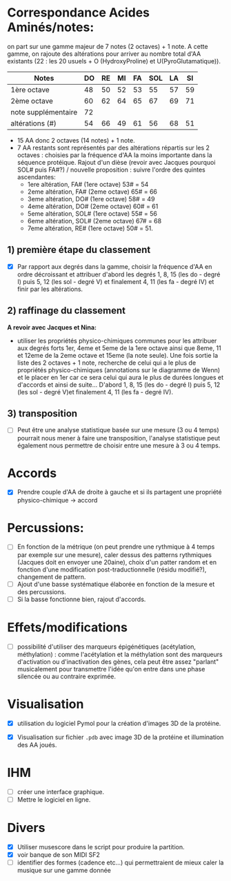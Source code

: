 # Correspondance Acides Aminés/notes:
on part sur une gamme majeur de 7 notes (2 octaves) + 1 note. A cette gamme, on rajoute des altérations pour arriver au nombre total d'AA existants (22 : les 20 usuels + O (HydroxyProline) et U(PyroGlutamatique)).

Notes|DO|RE|MI|FA|SOL|LA|SI
---|---|---|---|---|---|---|---
1ère octave|48|50|52|53|55|57|59
2ème octave|60|62|64|65|67|69|71
note supplémentaire|72||||||
altérations (#)|54|66|49|61|56|68|51

- 15 AA donc 2 octaves (14 notes) + 1 note.
- 7 AA restants sont représentés par des altérations répartis sur les 2 octaves : choisies par la fréquence d'AA la moins importante dans la séquence protéique.
Rajout d'un dièse (revoir avec Jacques pourquoi SOL# puis FA#?) / nouvelle proposition : suivre l'ordre des quintes ascendantes:
  - 1ere altération, FA# (1ere octave) 53# = 54
  - 2eme altération, FA# (2eme octave) 65# = 66
  - 3eme altération, DO# (1ere octave) 58# = 49
  - 4eme altération, DO# (2eme octave) 60# = 61
  - 5eme altération, SOL# (1ere octave) 55# = 56
  - 6eme altération, SOL# (2eme octave) 67# = 68
  - 7eme altération, RE# (1ere octave) 50# = 51.

## 1) première étape du classement
- [x] Par rapport aux degrés dans la gamme, choisir la fréquence d'AA en ordre décroissant et attribuer d'abord les degrés 1, 8, 15 (les do - degré I) puis 5, 12 (les sol - degré V) et finalement 4, 11 (les fa - degré IV) et finir par les altérations.

## 2) raffinage du classement
**A revoir avec Jacques et Nina:**
-  utiliser les propriétés physico-chimiques communes pour les attribuer aux degrés forts 1er, 4eme et 5eme de la 1ere octave ainsi que 8eme, 11 et 12eme de la 2eme octave et 15eme (la note seule). Une fois sortie la liste des 2 octaves + 1 note, recherche de celui qui a le plus de propriétés physico-chimiques (annotations sur le diagramme de Wenn) et le placer en 1er car ce sera celui qui aura le plus de durées longues et d'accords et ainsi de suite... D'abord 1, 8, 15 (les do - degré I) puis 5, 12 (les sol - degré V)et finalement 4, 11 (les fa - degré IV).

## 3) transposition
- [ ] Peut être une analyse statistique basée sur une mesure (3 ou 4 temps) pourrait nous mener à faire une transposition, l'analyse statistique peut également nous permettre de choisir entre une mesure à 3 ou 4 temps.

# Accords
- [x] Prendre couple d'AA de droite à gauche et si ils partagent une propriété physico-chimique -> accord

# Percussions:
- [ ] En fonction de la métrique (on peut prendre une rythmique à 4 temps par exemple sur une mesure), caler dessus des patterns rythmiques (Jacques doit en envoyer une 20aine), choix d'un patter random et en fonction d'une modification post-traductionnelle (résidu modifié?), changement de pattern.
- [ ] Ajout d'une basse systématique élaborée en fonction de la mesure et des percussions.
- [ ] Si la basse fonctionne bien, rajout d'accords.

# Effets/modifications
- [ ] possibilité d'utiliser des marqueurs épigénétiques (acétylation, méthylation) : comme l'acétylation et la méthylation sont des marqueurs d'activation ou d'inactivation des gènes, cela peut être assez "parlant" musicalement pour transmettre l'idée qu'on entre dans une phase silencée ou au contraire exprimée.

# Visualisation
- [x] utilisation du logiciel Pymol pour la création d'images 3D de la protéine.

- [x] Visualisation sur fichier `.pdb` avec image 3D de la protéine et illumination des AA joués.

# IHM
- [ ] créer une interface graphique.
- [ ] Mettre le logiciel en ligne.

# Divers
- [x] Utiliser musescore dans le script pour produire la partition.
- [X] voir banque de son MIDI SF2
- [ ] identifier des formes (cadence etc...) qui permettraient de mieux caler la musique sur une gamme donnée
